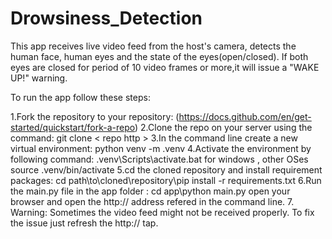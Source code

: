 # Drowsiness_Detection
This app receives live video feed from the host's camera, detects the human face, human eyes and the state of the eyes(open/closed). 
If both eyes are closed for period of 10 video frames or more,it will issue a "WAKE UP!" warning.

To run the app follow these steps:

1.Fork the repository to your repository: (https://docs.github.com/en/get-started/quickstart/fork-a-repo)
2.Clone the repo on your server using the command: git clone < repo http >
3.In the command line create a new virtual environment: python venv -m .venv
4.Activate the environment by following command: .venv\Scripts\activate.bat for windows , other OSes source .venv/bin/activate
5.cd the cloned repository and install requirement packages: cd path\to\cloned\repository\pip install -r requirements.txt
6.Run the main.py file in the app folder : cd app\python main.py open your browser and open the http:// address refered in the command line.
7. Warning: Sometimes the video feed might not be received properly. To fix the issue just refresh the http:// tap.
